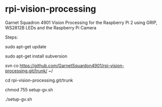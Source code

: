 # rpi-vision-processing
Garnet Squadron 4901 Vision Processing for the Raspberry Pi 2 using GRIP, WS2812B LEDs and the Raspberry Pi Camera

Steps:

sudo apt-get update

sudo apt-get install subversion

svn co https://github.com/GarnetSquardon4901/rpi-vision-processing.git/trunk/ ~/

cd rpi-vision-processing.git/trunk

chmod 755 setup-gv.sh

./setup-gv.sh
